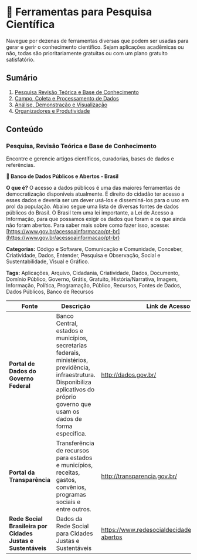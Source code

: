 # 🔭 Ferramentas para Pesquisa Científica

Navegue por dezenas de ferramentas diversas que podem ser usadas para gerar e gerir o conhecimento científico. Sejam aplicações acadêmicas ou não, todas são prioritariamente gratuitas ou com um plano gratuito satisfatório.

## Sumário

1. [Pesquisa Revisão Teórica e Base de Conhecimento](#pesquisa-revisao-teorica-base-conhecimento)
2. [Campo, Coleta e Processamento de Dados](#campo-coleta-processamento-dados)
3. [Análise, Demonstração e Visualização](#analise-demonstracao-visualizacao)
4. [Organizadores e Produtividade](#organizadores-produtividade)

## Conteúdo
<a id="pesquisa-revisao-teorica-base-conhecimento"></a>

### Pesquisa, Revisão Teórica e Base de Conhecimento
Encontre e gerencie artigos científicos, curadorias, bases de dados e referências.

**📁 Banco de Dados Públicos e Abertos - Brasil**

**O que é?**
O acesso a dados públicos é uma das maiores ferramentas de democratização disponíveis atualmente. É direito do cidadão ter acesso a esses dados e deveria ser um dever usá-los e disseminá-los para o uso em prol da população. Abaixo segue uma lista de diversas fontes de dados públicos do Brasil. O Brasil tem uma lei importante, a Lei de Acesso a Informação, para que possamos exigir os dados que foram e os que ainda não foram abertos. Para saber mais sobre como fazer isso, acesse: [https://www.gov.br/acessoainformacao/pt-br](https://www.gov.br/acessoainformacao/pt-br)

**Categorias:** Código e Software, Comunicação e Comunidade, Conceber, Criatividade, Dados, Entender, Pesquisa e Observação, Social e Sustentabilidade, Visual e Gráfico.

**Tags:** Aplicações, Arquivo, Cidadania, Criatividade, Dados, Documento, Domínio Público, Governo, Grátis, Gratuito, História/Narrativa, Imagem, Informação, Política, Programação, Público, Recursos, Fontes de Dados, Dados Públicos, Banco de Recursos

| Fonte | Descrição | Link de Acesso |
| --- | --- | --- |
| **Portal de Dados do Governo Federal** | Banco Central, estados e municípios, secretarias federais, ministérios, previdência, infraestrutura. Disponibiliza aplicativos do próprio governo que usam os dados de forma especifica. | http://dados.gov.br/ |
| **Portal da Transparência** | Transferência de recursos para estados e municípios, receitas, gastos, convênios, programas sociais e entre outros. | http://transparencia.gov.br/ |
| **Rede Social Brasileira por Cidades Justas e Sustentáveis** | Dados da Rede Social para Cidades Justas e Sustentáveis | https://www.redesocialdecidades.org.br/dados-abertos |
